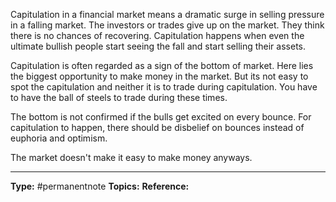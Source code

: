 ---
---
Capitulation in a financial market means a dramatic surge in selling pressure in a falling market. The investors or trades give up on the market. They think there is no chances of recovering. Capitulation happens when even the ultimate bullish people start seeing the fall and start selling their assets.

Capitulation is often regarded as a sign of the bottom of market. Here lies the biggest opportunity to make money in the market. But its not easy to spot the capitulation and neither it is to trade during capitulation. You have to have the ball of steels to trade during these times.

The bottom is not confirmed if the bulls get excited on every bounce. For capitulation to happen, there should be disbelief on bounces instead of euphoria and optimism. 

The market doesn't make it easy to make money anyways.



----
**Type:** #permanentnote 
**Topics:**
**Reference:** 

